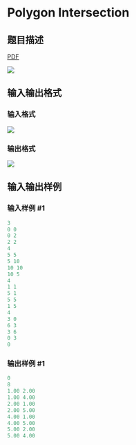 # Polygon Intersection

## 题目描述

[problemUrl]: https://uva.onlinejudge.org/index.php?option=com_onlinejudge&Itemid=8&category=15&page=show_problem&problem=1262

[PDF](https://uva.onlinejudge.org/external/103/p10321.pdf)

![](https://cdn.luogu.com.cn/upload/vjudge_pic/UVA10321/cbdea1911d9b54ee611df3980eca34b719d0992b.png)

## 输入输出格式

### 输入格式

![](https://cdn.luogu.com.cn/upload/vjudge_pic/UVA10321/e878a50ef4313e6d3ece88f3dda762006f17d909.png)

### 输出格式

![](https://cdn.luogu.com.cn/upload/vjudge_pic/UVA10321/3a6657a01368441a2a014ba9650205673a738a04.png)

## 输入输出样例

### 输入样例 #1

```cpp
3
0 0
0 2
2 2
4
5 5
5 10
10 10
10 5
4
1 1
5 1
5 5
1 5
4
3 0
6 3
3 6
0 3
0
```


### 输出样例 #1

```cpp
0
8
1.00 2.00
1.00 4.00
2.00 1.00
2.00 5.00
4.00 1.00
4.00 5.00
5.00 2.00
5.00 4.00
```


